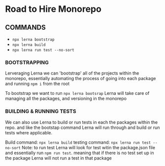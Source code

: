 # Road to Hire Monorepo

## COMMANDS

- `npx lerna bootstrap`
- `npx lerna build`
- `npx lerna run test --no-sort`

### BOOTSTRAPPING

Lerveraging Lerna we can 'bootstrap' all of the projects within the monorepo, essentially automating the process of going into each package and running `npm i` from the root

To bootstrap we want to run `npx lerna bootsrap` Lerna will take care of managing all the packages, and versioning in the monorepo

### BUILDING & RUNNING TESTS

We can also use Lerna to build or run tests in each the packages within the repo. and like the bootstap command Lerna will run through and build or run tests where applicable.

Build command: `npx lerna build`
testing command: `npx lerna run test --no-sort`
Note: to run test Lerna will look for test witin the package.json file and essentially run `npm run test`. meaning that if there is no test set up in the package Lerna will not run a test in that package
